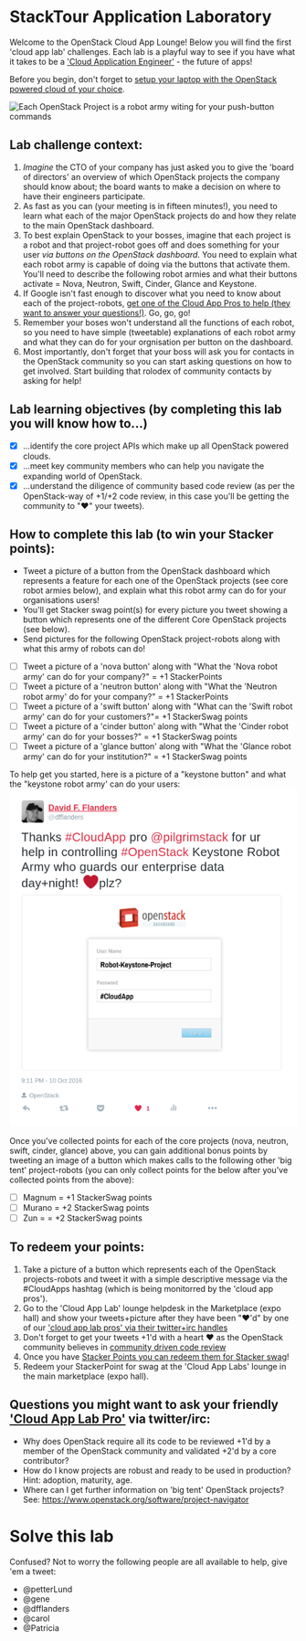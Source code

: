 # StackTour Application Laboratory

Welcome to the OpenStack Cloud App Lounge!  Below you will find the first 'cloud app lab' challenges.  Each lab is a playful way to see if you have what it takes to be a ['Cloud Application Engineer'](/cloud-application-engineer.md) - the future of apps! 

Before you begin, don't forget to [setup your laptop with the OpenStack powered cloud of your choice](/prereq).

![Each OpenStack Project is a robot army witing for your push-button commands](https://pbs.twimg.com/media/CudcNaoUEAAHZBV.jpg:large)

## Lab challenge context:
  1. _Imagine_ the CTO of your company has just asked you to give the 'board of directors' an overview of which OpenStack projects the company should know about; the board wants to make a decision on where to have their engineers participate.
  2. As fast as you can (your meeting is in fifteen minutes!), you need to learn what each of the major OpenStack projects do and how they relate to the main OpenStack dashboard.  
  3. To best explain OpenStack to your bosses, imagine that each project is a robot and that project-robot goes off and does something for your user *via buttons on the OpenStack dashboard*.  You need to explain what each robot army is capable of doing via the buttons that activate them.  You'll need to describe the following robot armies and what their buttons activate = Nova, Neutron, Swift, Cinder, Glance and Keystone.
  4. If Google isn't fast enough to discover what you need to know about each of the project-robots, [get one of the Cloud App Pros to help (they want to answer your questions!)](https://docs.google.com/presentation/d/1RBtAOjxmUh97fXrJlowvqVNmq2-8FxvBIHx2Dts1Jh8/pub?start=true&loop=true&delayms=1000). Go, go, go!
  5. Remember your boses won't understand all the functions of each robot, so you need to have simple (tweetable) explanations of each robot army and what they can do for your orgnisation per button on the dashboard.
  6. Most importantly, don't forget that your boss will ask you for contacts in the OpenStack community so you can start asking questions on how to get involved.  Start building that rolodex of community contacts by asking for help!
  
## Lab learning objectives (by completing this lab you will know how to...)
 - [x] ...identify the core project APIs which make up all OpenStack powered clouds.
 - [x] ...meet key community members who can help you navigate the expanding world of OpenStack.
 - [x] ...understand the diligence of community based code review (as per the OpenStack-way of +1/+2 code review, in this case you'll be getting the community to "❤" your tweets).

## How to complete this lab (to win your Stacker points):
  - Tweet a picture of a button from the OpenStack dashboard which represents a feature for each one of the OpenStack projects (see core robot armies below), and explain what this robot army can do for your organisations users!
  - You'll get Stacker swag point(s) for every picture you tweet showing a button which represents one of the different Core OpenStack projects (see below).
  - Send pictures for the following OpenStack project-robots along with what this army of robots can do!
   - [ ] Tweet a picture of a 'nova button' along with "What the 'Nova robot army' can do for your company?" = +1 StackerPoints
   - [ ] Tweet a picture of a 'neutron button' along with "What the 'Neutron robot army' do for your company?" = +1 StackerPoints
   - [ ] Tweet a picture of a 'swift button' along with "What can the 'Swift robot army' can do for your customers?"= +1 StackerSwag points
   - [ ] Tweet a picture of a 'cinder button' along with "What the 'Cinder robot army' can do for your bosses?" = +1 StackerSwag points
   - [ ] Tweet a picture of a 'glance button' along with "What the 'Glance robot army' can do for your institution?" = +1 StackerSwag points
   
To help get you started, here is a picture of a "keystone button" and what the "keystone robot army' can do your users:
![Image of OpenStack login screen via default OpenStack dashboard, which makes calls to the Keystone project API for authentication of users](/Button-Keystone.png)
  
Once you've collected points for each of the core projects (nova, neutron, swift, cinder, glance) above, you can gain additional bonus points by tweeting an image of a button which makes calls to the following other 'big tent' project-robots (you can only collect points for the below after you've collected points from the above):

 - [ ] Magnum = +1 StackerSwag points
 - [ ] Murano = +2 StackerSwag points
 - [ ] Zun = = +2 StackerSwag points
 
## To redeem your points: 
 1. Take a picture of a button which represents each of the OpenStack projects-robots and tweet it with a simple descriptive message via the #CloudApps hashtag (which is being monitorred by the 'cloud app pros'). 
 2. Go to the 'Cloud App Lab' lounge helpdesk in the Marketplace (expo hall) and show your tweets+picture after they have been "❤'d" by one of our ['cloud app lab pros' via their twitter+irc handles](/cloud-app-lab-pros)
 3. Don't forget to get your tweets +1'd with a heart ❤ as the OpenStack community believes in [community driven code review](https://wiki.openstack.org/wiki/How_To_Contribute)
 4. Once you have [Stacker Points you can redeem them for Stacker swag](https://github.com/DFFlanders/cloud-app-labs/blob/master/StackerPoints.md)!
 5. Redeem your StackerPoint for swag at the 'Cloud App Labs' lounge in the main marketplace (expo hall).

## Questions you might want to ask your friendly ['Cloud App Lab Pro'](https://docs.google.com/presentation/d/1RBtAOjxmUh97fXrJlowvqVNmq2-8FxvBIHx2Dts1Jh8/pub?start=true&loop=true&delayms=1000) via twitter/irc:
 - Why does OpenStack require all its code to be reviewed +1'd by a member of the OpenStack community and validated +2'd by a core contributor?
 - How do I know projects are robust and ready to be used in production?  Hint: adoption, maturity, age.
 - Where can I get further information on 'big tent' OpenStack projects? See: https://www.openstack.org/software/project-navigator
 
# Solve this lab
Confused? Not to worry the following people are all available to help, give 'em a tweet:

 - @petterLund
 - @gene
 - @dfflanders
 - @carol
 - @Patricia

